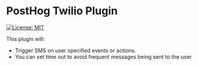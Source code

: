 # PostHog Twilio Plugin

[![License: MIT](https://img.shields.io/badge/License-MIT-red.svg?style=flat-square)](https://opensource.org/licenses/MIT)

This plugin will:

-   Trigger SMS on user specified events or actions.
-   You can set time out to avoid frequent messages being sent to the user
